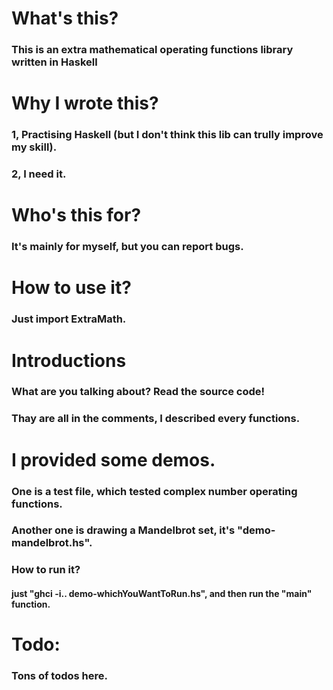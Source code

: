 # What's this? 
### This is an extra mathematical operating functions library written in Haskell

# Why I wrote this? 
### 1, Practising Haskell (but I don't think this lib can trully improve my skill).
### 2, I need it.

# Who's this for? 
### It's mainly for myself, but you can report bugs. 

# How to use it?
### Just import ExtraMath. 

# Introductions
### What are you talking about? Read the source code! 
### Thay are all in the comments, I described every functions. 

# I provided some demos.
### One is a test file, which tested complex number operating functions.
### Another one is drawing a Mandelbrot set, it's "demo-mandelbrot.hs". 
### How to run it? 
#### just "ghci -i.. demo-whichYouWantToRun.hs", and then run the "main" function.

# Todo: 
### Tons of todos here. 
